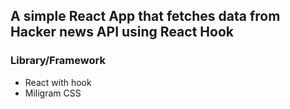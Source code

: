 ## A simple React App that fetches data from Hacker news API using React Hook

### Library/Framework
* React with hook
* Miligram CSS